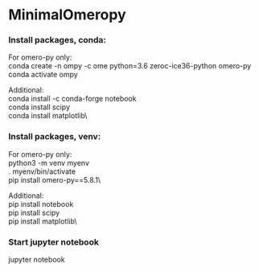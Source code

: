 # MinimalOmeropy

### Install packages, conda:

For omero-py only:\
conda create -n ompy -c ome python=3.6 zeroc-ice36-python omero-py\
conda activate ompy

Additional:\
conda install -c conda-forge notebook\
conda install scipy\
conda install matplotlib\

### Install packages, venv:

For omero-py only:\
python3 -m venv myenv\
. myenv/bin/activate\
pip install omero-py==5.8.1\

Additional:\
pip install notebook\
pip install scipy\
pip install matplotlib\

### Start jupyter notebook
jupyter notebook
